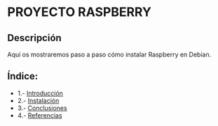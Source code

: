 # PROYECTO RASPBERRY
## Descripción
Aquí os mostraremos paso a paso cómo instalar Raspberry en Debian.
## Índice:
* 1.- [Introducción](https://github.com/curromeg/proyecto/edit/main/Introducci%C3%B3n.md)
* 2.- [Instalación](https://github.com/curromeg/proyecto/blob/main/Instalaci%C3%B3n.md)
* 3.- [Conclusiones](https://github.com/curromeg/proyecto/blob/main/conclusi%C3%B3n.md)
* 4.- [Referencias](https://www.raspberrypi.org/)
